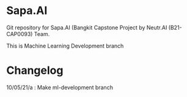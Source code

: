 # Sapa.AI
Git repository for Sapa.AI (Bangkit Capstone Project by Neutr.AI (B21-CAP0093) Team.

This is Machine Learning Development branch

# Changelog
10/05/21/a : Make ml-development branch

